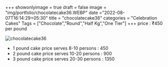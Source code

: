 +++
showonlyimage = true
draft = false
image = "img/portfolio/chocolatecake36.WEBP"
date ="2022-08-07T16:14:29+05:30"
title = "chocolatecake36"
categories = "Celebration Cakes"
Tags = ["Chocolate","Round","Half Kg","One Tier"]
+++
price : ₹450 per pound
<!--more-->
![chocolatecake36](/img/portfolio/chocolatecake36.WEBP)
* 1 pound cake price serves 8-10 persons : 450
* 2 pound cake price serves 10-20 persons : 900
* 3 pound cake price serves 20-30 persons : 1350
